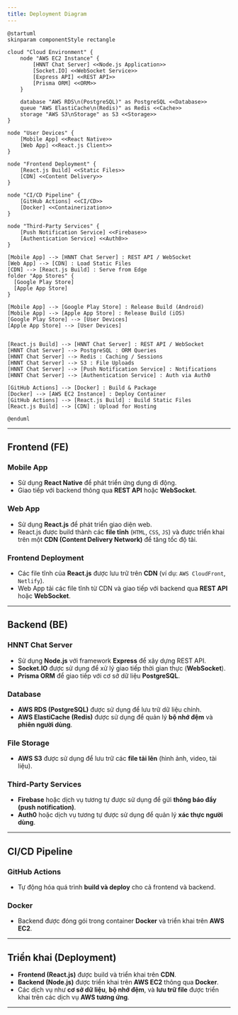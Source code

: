 ```yaml
---
title: Deployment Diagram
---
```


```plantuml
@startuml
skinparam componentStyle rectangle

cloud "Cloud Environment" {
    node "AWS EC2 Instance" {
        [HNNT Chat Server] <<Node.js Application>>
        [Socket.IO] <<WebSocket Service>>
        [Express API] <<REST API>>
        [Prisma ORM] <<ORM>>
    }

    database "AWS RDS\n(PostgreSQL)" as PostgreSQL <<Database>>
    queue "AWS ElastiCache\n(Redis)" as Redis <<Cache>>
    storage "AWS S3\nStorage" as S3 <<Storage>>
}

node "User Devices" {
    [Mobile App] <<React Native>> 
    [Web App] <<React.js Client>>
}

node "Frontend Deployment" {
    [React.js Build] <<Static Files>>
    [CDN] <<Content Delivery>>
}

node "CI/CD Pipeline" {
    [GitHub Actions] <<CI/CD>>
    [Docker] <<Containerization>>
}

node "Third-Party Services" {
    [Push Notification Service] <<Firebase>>
    [Authentication Service] <<Auth0>>
}

[Mobile App] --> [HNNT Chat Server] : REST API / WebSocket
[Web App] --> [CDN] : Load Static Files
[CDN] --> [React.js Build] : Serve from Edge
folder "App Stores" {
  [Google Play Store]
  [Apple App Store]
}

[Mobile App] --> [Google Play Store] : Release Build (Android)
[Mobile App] --> [Apple App Store] : Release Build (iOS)
[Google Play Store] --> [User Devices]
[Apple App Store] --> [User Devices]


[React.js Build] --> [HNNT Chat Server] : REST API / WebSocket
[HNNT Chat Server] --> PostgreSQL : ORM Queries
[HNNT Chat Server] --> Redis : Caching / Sessions
[HNNT Chat Server] --> S3 : File Uploads
[HNNT Chat Server] --> [Push Notification Service] : Notifications
[HNNT Chat Server] --> [Authentication Service] : Auth via Auth0

[GitHub Actions] --> [Docker] : Build & Package
[Docker] --> [AWS EC2 Instance] : Deploy Container
[GitHub Actions] --> [React.js Build] : Build Static Files
[React.js Build] --> [CDN] : Upload for Hosting

@enduml

```

---

## Frontend (FE)

### Mobile App

- Sử dụng **React Native** để phát triển ứng dụng di động.
- Giao tiếp với backend thông qua **REST API** hoặc **WebSocket**.

### Web App

- Sử dụng **React.js** để phát triển giao diện web.
- React.js được build thành các **file tĩnh** (`HTML`, `CSS`, `JS`) và được triển khai trên một **CDN (Content Delivery Network)** để tăng tốc độ tải.

### Frontend Deployment

- Các file tĩnh của **React.js** được lưu trữ trên **CDN** (ví dụ: `AWS CloudFront`, `Netlify`).
- Web App tải các file tĩnh từ CDN và giao tiếp với backend qua **REST API** hoặc **WebSocket**.

---

## Backend (BE)

### HNNT Chat Server

- Sử dụng **Node.js** với framework **Express** để xây dựng REST API.
- **Socket.IO** được sử dụng để xử lý giao tiếp thời gian thực (**WebSocket**).
- **Prisma ORM** để giao tiếp với cơ sở dữ liệu **PostgreSQL**.

### Database

- **AWS RDS (PostgreSQL)** được sử dụng để lưu trữ dữ liệu chính.
- **AWS ElastiCache (Redis)** được sử dụng để quản lý **bộ nhớ đệm** và **phiên người dùng**.

### File Storage

- **AWS S3** được sử dụng để lưu trữ các **file tải lên** (hình ảnh, video, tài liệu).

### Third-Party Services

- **Firebase** hoặc dịch vụ tương tự được sử dụng để gửi **thông báo đẩy (push notification)**.
- **Auth0** hoặc dịch vụ tương tự được sử dụng để quản lý **xác thực người dùng**.

---

## CI/CD Pipeline

### GitHub Actions

- Tự động hóa quá trình **build và deploy** cho cả frontend và backend.

### Docker

- Backend được đóng gói trong container **Docker** và triển khai trên **AWS EC2**.

---

## Triển khai (Deployment)

- **Frontend (React.js)** được build và triển khai trên **CDN**.
- **Backend (Node.js)** được triển khai trên **AWS EC2** thông qua **Docker**.
- Các dịch vụ như **cơ sở dữ liệu**, **bộ nhớ đệm**, và **lưu trữ file** được triển khai trên các dịch vụ **AWS tương ứng**.

---
